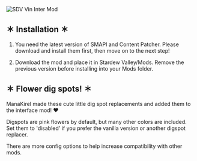 ![SDV Vin Inter Mod](https://github.com/Biscuit-Bae/-CP-Vintage-Interface-Multipack/assets/164842036/124548e0-8d62-49bd-9c65-e454075c059d)


## ＊ Installation ＊

1. You need the latest version of SMAPI﻿ and Content Patcher﻿. Please download and install them first, then move on to the next step!

2. Download the mod and place it in Stardew Valley/Mods. Remove the previous version before installing into your Mods folder.



## ＊ Flower dig spots! ＊

ManaKirel made these cute little dig spot replacements and added them to the interface mod! ♥

Digspots are pink flowers by default, but many other colors are included. Set them to 'disabled' if you prefer the vanilla version or another digspot replacer. 


There are more config options to help increase compatibility with other mods.
